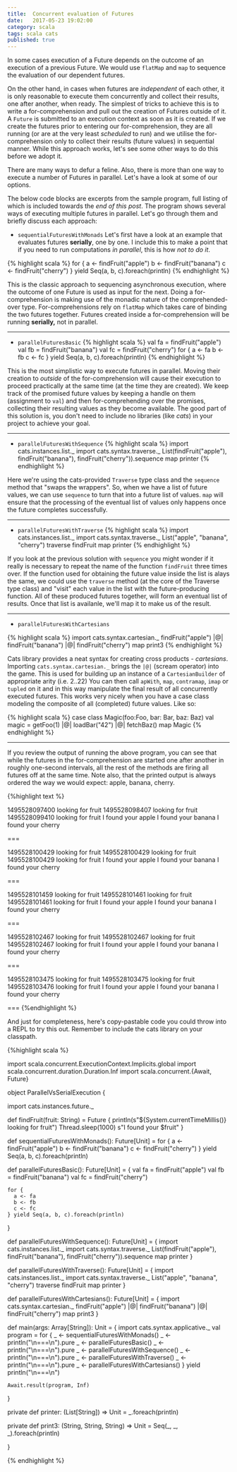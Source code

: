 ```yaml
---
title:  Concurrent evaluation of Futures
date:   2017-05-23 19:02:00
category: scala
tags: scala cats
published: true
---
```


In some cases execution of a Future depends on the outcome of an execution of a previous Future. We would use `flatMap` and `map` to sequence the evaluation of our dependent futures.

On the other hand, in cases when futures are _independent_ of each other, it is only reasonable to execute them concurrently and collect their results, one after another, when ready. The simplest of tricks to achieve this is to write a for-comprehension and pull out the creation of Futures outside of it.  A `Future` is submitted to an execution context as soon as it is created. If we create the futures prior to entering our for-comprehension, they are all running (or are at the very least _scheduled_ to run) and we utilise the for-comprehension only to collect their results (future values) in sequential manner. While this approach works, let's see some other ways to do this before we adopt it.

There are many ways to defur a feline. Also, there is more than one way to execute a number of Futures in parallel. Let's have a look at some of our options.




The below code blocks are excerpts from the sample program, full listing of which is included towards the _end of this post_. The program shows several ways of executing multiple futures in parallel. Let's go through them and briefly discuss each approach:

- `sequentialFuturesWithMonads`
Let's first have a look at an example that evaluates futures **serially**, one by one. I include this to make a point that if you need to run computations _in parallel_, this is how _not to do it_.

{% highlight scala %}
for {
  a <- findFruit("apple")
  b <- findFruit("banana")
  c <- findFruit("cherry")
} yield Seq(a, b, c).foreach(println)
{% endhighlight %}

This is the classic approach to sequencing asynchronous execution, where the outcome of one Future is used as input for the next. Doing a for-comprehension is making use of the monadic nature of the comprehended-over type. For-comprehensions rely on `flatMap` which takes care of binding the two futures together. Futures created inside a for-comprehension will be running **serially,** not in parallel.

______

- `parallelFuturesBasic`
{% highlight scala %}
val fa = findFruit("apple")
val fb = findFruit("banana")
val fc = findFruit("cherry")
for {
  a <- fa
  b <- fb
  c <- fc
} yield Seq(a, b, c).foreach(println)
{% endhighlight %}

This is the most simplistic way to execute futures in parallel. Moving their creation to _outside_ of the for-comprehension will cause their execution to proceed practically at the same time (at the time they are created). We keep track of the promised future values by keeping a handle on them (assignment to `val`) and then for-comprehending over the promises, collecting their resulting values as they become available. The good part of this solution is, you don't need to include no libraries (like _cats_) in your project to achieve your goal.

______

- `parallelFuturesWithSequence`
{% highlight scala %}
import cats.instances.list._
import cats.syntax.traverse._
List(findFruit("apple"), findFruit("banana"), findFruit("cherry")).sequence map printer
{% endhighlight %}

Here we're using the cats-provided `Traverse` type class and the `sequence` method that "swaps the wrappers". So, when we have a list of future values, we can use `sequence` to turn that into a future list of values. `map` will ensure that the processing of the eventual list of values only happens once the future completes successfully.

______

- `parallelFuturesWithTraverse`
{% highlight scala %}
import cats.instances.list._
import cats.syntax.traverse._
List("apple", "banana", "cherry") traverse findFruit map printer
{% endhighlight %}

If you look at the previous solution with `sequence` you might wonder if it really is necessary to repeat the name of the function `findFruit` three times over. If the function used for obtaining the future value inside the list is alays the same, we could use the `traverse` method (at the core of the Traverse type class) and "visit" each value in the list with the future-producing function. All of these produced futures together, will form an eventual list of results. Once that list is availanle, we'll map it to make us of the result.

______

- `parallelFuturesWithCartesians`

{% highlight scala %}
import cats.syntax.cartesian._
findFruit("apple") |@| findFruit("banana") |@| findFruit("cherry") map print3
{% endhighlight %}

Cats library provides a neat syntax for creating cross products - _cartesians_. Importing `cats.syntax.cartesian._` brings the `|@|` (scream operator) into the game. This is used for building up an instance of a `CartesianBuilder` of appropriate arity (i.e. 2..22) You can then call `apWith`, `map`, `contramap`, `imap` or `tupled` on it and in this way manipulate the final result of all concurrently executed futures. This works very nicely when you have a case class modeling the composite of all (completed) future values. Like so:

{% highlight scala %}
case class Magic(foo:Foo, bar: Bar, baz: Baz)
val magic = getFoo(1) |@| loadBar("42") |@| fetchBaz() map Magic
{% endhighlight %}


______

If you review the output of running the above program, you can see that while the futures in the for-comprehension are started one after another in roughly one-second intervals, all the rest of the methods are firing all futures off at the same time. Note also, that the printed output is always ordered the way we would expect: apple, banana, cherry.

{%highlight text %}

1495528097400 looking for fruit
1495528098407 looking for fruit
1495528099410 looking for fruit
I found your apple
I found your banana
I found your cherry

===

1495528100429 looking for fruit
1495528100429 looking for fruit
1495528100429 looking for fruit
I found your apple
I found your banana
I found your cherry

===

1495528101459 looking for fruit
1495528101461 looking for fruit
1495528101461 looking for fruit
I found your apple
I found your banana
I found your cherry

===

1495528102467 looking for fruit
1495528102467 looking for fruit
1495528102467 looking for fruit
I found your apple
I found your banana
I found your cherry

===

1495528103475 looking for fruit
1495528103475 looking for fruit
1495528103476 looking for fruit
I found your apple
I found your banana
I found your cherry

===
{%endhighlight %}

And just for completeness, here's copy-pastable code you could throw into a REPL to try this out. Remember to include the cats library on your classpath.

{%highlight scala %}

import scala.concurrent.ExecutionContext.Implicits.global
import scala.concurrent.duration.Duration.Inf
import scala.concurrent.{Await, Future}

object ParallelVsSerialExecution {

  import cats.instances.future._

  def findFruit(fruit: String) = Future {
    println(s"${System.currentTimeMillis()} looking for fruit")
    Thread.sleep(1000)
    s"I found your $fruit"
  }

  def sequentialFuturesWithMonads(): Future[Unit] =
    for {
      a <- findFruit("apple")
      b <- findFruit("banana")
      c <- findFruit("cherry")
    } yield Seq(a, b, c).foreach(println)


  def parallelFuturesBasic(): Future[Unit] = {
    val fa = findFruit("apple")
    val fb = findFruit("banana")
    val fc = findFruit("cherry")

    for {
      a <- fa
      b <- fb
      c <- fc
    } yield Seq(a, b, c).foreach(println)
  }

  def parallelFuturesWithSequence(): Future[Unit] = {
    import cats.instances.list._
    import cats.syntax.traverse._
    List(findFruit("apple"), findFruit("banana"), findFruit("cherry")).sequence map printer
  }

  def parallelFuturesWithTraverse(): Future[Unit] = {
    import cats.instances.list._
    import cats.syntax.traverse._
    List("apple", "banana", "cherry") traverse findFruit map printer
  }

  def parallelFuturesWithCartesians(): Future[Unit] = {
    import cats.syntax.cartesian._
    findFruit("apple") |@| findFruit("banana") |@| findFruit("cherry") map print3
  }

  def main(args: Array[String]): Unit = {
    import cats.syntax.applicative._
    val program = for {
      _ <- sequentialFuturesWithMonads()
      _ <- println("\n===\n").pure
      _ <- parallelFuturesBasic()
      _ <- println("\n===\n").pure
      _ <- parallelFuturesWithSequence()
      _ <- println("\n===\n").pure
      _ <- parallelFuturesWithTraverse()
      _ <- println("\n===\n").pure
      _ <- parallelFuturesWithCartesians()
    } yield println("\n===\n")

    Await.result(program, Inf)
  }

  private def printer: (List[String]) => Unit = _.foreach(println)

  private def print3: (String, String, String) => Unit = Seq(_, _, _).foreach(println)

}

{% endhighlight %}


